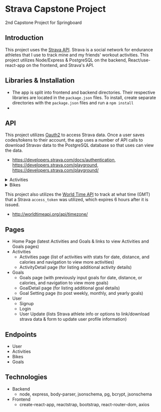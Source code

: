 # Strava Capstone Project

2nd Capstone Project for Springboard

## Introduction

This project uses the [Strava API](https://developers.strava.com/docs/reference). Strava is a social network for endurance athletes that I use to track mine and my friends' workout activities. This project utilizes Node/Express & PostgreSQL on the backend, React/use-react-app on the frontend, and Strava's API.

## Libraries & Installation

- The app is split into frontend and backend directories. Their respective libraries are located in the `package.json` files. To install, create separate directories with the `package.json` files and run a `npm install`
- 
## API
This project utilizes [Oauth2](https://developers.strava.com/docs/authentication/) to access Strava data. Once a user saves codes/tokens to their account, the app uses a number of API calls to download Stravav data to the PostgreSQL database so that uses can view the data.
- https://developers.strava.com/docs/authentication, https://developers.strava.com/playground, https://developers.strava.com/playground/

<details>
  <summary>Activities</summary>
  <strong>GET activities</strong>
</details>
<details>
  <summary>Bikes</summary>
  <strong>GET bikes</strong>
</details>

This project also utilizes the [World Time API](http://worldtimeapi.org/) to track at what time (GMT) that a Strava `access_token` was utilized, which expires 6 hours after it is issued.
- http://worldtimeapi.org/api/timezone/

## Pages
- Home Page (latest Activities and Goals & links to view Activities and Goals pages)
- Activities
  - Activities page (list of activities with stats for date, distance, and calories and navigation to view more activities)
  - ActivityDetail page (for listing additional activity details)
- Goals
  - Goals page (with previously input goals for date, distance, or calories, and navigation to view more goals)
  - GoalDetail page (for listing additional goal details)
  - Goal Setting page (to post weekly, monthly, and yearly goals)
- User
  - Signup
  - Login
  - User Update (lists Strava athlete info or options to link/download strava data & form to update user profile information)

## Endpoints
- User
- Activities
- Bikes
- Goals

## Technologies
- Backend
  - node, express, body-parser, jsonschema, pg, bcrypt, jsonschema
- Frontend
  - create-react-app, reactstrap, bootstrap, react-router-dom, axios
